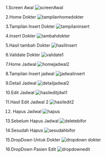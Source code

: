 1.Screen Awal ![screenAwal](https://github.com/user-attachments/assets/ec6be131-9f73-473b-8b86-10b183c7af26) 

2.Home Dokter 
![tampilanhomedokter](https://github.com/user-attachments/assets/b28c8982-599e-4e7c-8101-80603d1d7aec)

3.Tampilan Insert Dokter 
![tampilaninsert](https://github.com/user-attachments/assets/1048c656-37c9-4418-87c9-0f6a2f461c9e)

4.Insert Dokter ![tambahdokter](https://github.com/user-attachments/assets/1fe6ec2c-34f1-477b-9727-fbff938883b3)

5.Hasil tambah Dokter 
![hasilinsert](https://github.com/user-attachments/assets/53e97553-e3a7-494f-b3fe-858a72eb1b00)

6.Validate Dokter 
![validate1](https://github.com/user-attachments/assets/073328a3-e567-4375-b942-fdac503fa4d8)

7.Home Jadwal
![homejadwal2](https://github.com/user-attachments/assets/24477e20-d1d1-42a4-9bdb-4006c5458b4c)

8.Tampilan Insert jadwal 
![jadwalinsert](https://github.com/user-attachments/assets/6a12d20a-6cda-4b65-8ab4-88d02924654f)

9.Detail Jadwal ![detailjadwal2](https://github.com/user-attachments/assets/1e49aa23-0c49-425d-a8bf-945977dcd8db)

10.Edit Jadwal ![hasileditjdwl1](https://github.com/user-attachments/assets/81855545-af41-49a9-b291-e07d58fa715b)

11.Hasil Edit Jadwal 2 ![hasiledit2](https://github.com/user-attachments/assets/8c38e778-9d27-44b1-86bb-3b62621bb4e8)

12. Hapus Jadwal ![hapus](https://github.com/user-attachments/assets/2bf22b5d-bac1-49c4-800a-35f97e75a4a4)

13.Sebelum Hapus Jadwal ![deletebifor](https://github.com/user-attachments/assets/34e7c800-9e72-48f6-a9c4-e6e55cdd9604)

14.Sesudah Hapus ![sesudahbifor](https://github.com/user-attachments/assets/84f65c06-023f-4bf1-9c46-6dd8a5c00fa8)

15.DropDown Untuk Dokter ![dropdown dokter](https://github.com/user-attachments/assets/7e5021a7-5ae0-4082-9775-ebe6bd9fcade)

16.DropDown Pasien Edit ![dropdownedit](https://github.com/user-attachments/assets/49d171a5-c701-42d1-b1a9-67e0fdaf3f17)













